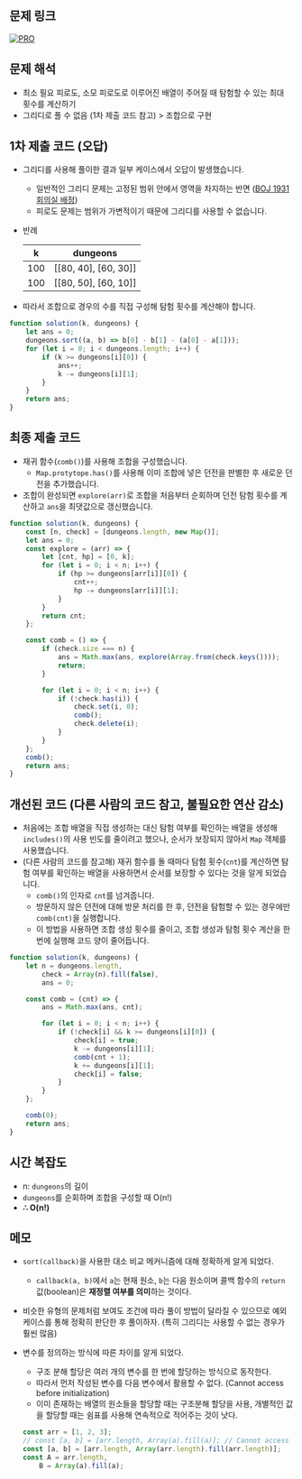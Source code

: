 ## 문제 링크

[![PRO]][Link]

## 문제 해석

-   최소 필요 피로도, 소모 피로도로 이루어진 배열이 주어질 때 탐험할 수 있는 최대 횟수를 계산하기
-   그리디로 풀 수 없음 (1차 제출 코드 참고) > 조합으로 구현

## 1차 제출 코드 (오답)

-   그리디를 사용해 풀이한 결과 일부 케이스에서 오답이 발생했습니다.
    -   일반적인 그리디 문제는 고정된 범위 안에서 영역을 차지하는 반면 ([BOJ 1931 회의실 배정](https://www.acmicpc.net/problem/1931))
    -   피로도 문제는 범위가 가변적이기 때문에 그리디를 사용할 수 없습니다.
-   반례

    |  k  |       dungeons       |
    | :-: | :------------------: |
    | 100 | [[80, 40], [60, 30]] |
    | 100 | [[80, 50], [60, 10]] |

-   따라서 조합으로 경우의 수를 직접 구성해 탐험 횟수를 계산해야 합니다.

```js
function solution(k, dungeons) {
    let ans = 0;
    dungeons.sort((a, b) => b[0] - b[1] - (a[0] - a[1]));
    for (let i = 0; i < dungeons.length; i++) {
        if (k >= dungeons[i][0]) {
            ans++;
            k -= dungeons[i][1];
        }
    }
    return ans;
}
```

## 최종 제출 코드

-   재귀 함수(`comb()`)를 사용해 조합을 구성했습니다.
    -   `Map.protytope.has()`를 사용해 이미 조합에 넣은 던전을 판별한 후 새로운 던전을 추가했습니다.
-   조합이 완성되면 `explore(arr)`로 조합을 처음부터 순회하며 던전 탐험 횟수를 계산하고 `ans`을 최댓값으로 갱신했습니다.

```js
function solution(k, dungeons) {
    const [n, check] = [dungeons.length, new Map()];
    let ans = 0;
    const explore = (arr) => {
        let [cnt, hp] = [0, k];
        for (let i = 0; i < n; i++) {
            if (hp >= dungeons[arr[i]][0]) {
                cnt++;
                hp -= dungeons[arr[i]][1];
            }
        }
        return cnt;
    };

    const comb = () => {
        if (check.size === n) {
            ans = Math.max(ans, explore(Array.from(check.keys())));
            return;
        }

        for (let i = 0; i < n; i++) {
            if (!check.has(i)) {
                check.set(i, 0);
                comb();
                check.delete(i);
            }
        }
    };
    comb();
    return ans;
}
```

## 개선된 코드 (다른 사람의 코드 참고, 불필요한 연산 감소)

-   처음에는 조합 배열을 직접 생성하는 대신 탐험 여부를 확인하는 배열을 생성해 `includes()`의 사용 빈도를 줄이려고 했으나, 순서가 보장되지 않아서 `Map` 객체를 사용했습니다.
-   (다른 사람의 코드를 참고해) 재귀 함수를 돌 때마다 탐험 횟수(`cnt`)를 계산하면 탐험 여부를 확인하는 배열을 사용하면서 순서를 보장할 수 있다는 것을 알게 되었습니다.
    -   `comb()`의 인자로 `cnt`를 넘겨줍니다.
    -   방문하지 않은 던전에 대해 방문 처리를 한 후, 던전을 탐험할 수 있는 경우에만 `comb(cnt)`을 실행합니다.
    -   이 방법을 사용하면 조합 생성 횟수를 줄이고, 조합 생성과 탐험 횟수 계산을 한 번에 실행해 코드 양이 줄어듭니다.

```js
function solution(k, dungeons) {
    let n = dungeons.length,
        check = Array(n).fill(false),
        ans = 0;

    const comb = (cnt) => {
        ans = Math.max(ans, cnt);

        for (let i = 0; i < n; i++) {
            if (!check[i] && k >= dungeons[i][0]) {
                check[i] = true;
                k -= dungeons[i][1];
                comb(cnt + 1);
                k += dungeons[i][1];
                check[i] = false;
            }
        }
    };

    comb(0);
    return ans;
}
```

## 시간 복잡도

-   n: `dungeons`의 길이
-   `dungeons`를 순회하며 조합을 구성할 때 O(n!)
-   **∴ O(n!)**

## 메모

-   `sort(callback)`을 사용한 대소 비교 메커니즘에 대해 정확하게 알게 되었다.
    -   `callback(a, b)`에서 `a`는 현재 원소, `b`는 다음 원소이며 콜백 함수의 `return` 값(boolean)은 **재정렬 여부를 의미**하는 것이다.
-   비슷한 유형의 문제처럼 보여도 조건에 따라 풀이 방법이 달라질 수 있으므로 예외 케이스를 통해 정확히 판단한 후 풀이하자. (특히 그리디는 사용할 수 없는 경우가 훨씬 많음)
-   변수를 정의하는 방식에 따른 차이를 알게 되었다.

    -   구조 분해 할당은 여러 개의 변수를 한 번에 할당하는 방식으로 동작한다.
    -   따라서 먼저 작성된 변수를 다음 변수에서 활용할 수 없다. (Cannot access before initialization)
    -   이미 존재하는 배열의 원소들을 할당할 때는 구조분해 할당을 사용, 개별적인 값을 할당할 때는 쉼표를 사용해 연속적으로 적어주는 것이 낫다.

    ```js
    const arr = [1, 2, 3];
    // const [a, b] = [arr.length, Array(a).fill(a)]; // Cannot access 'a' before initialization
    const [a, b] = [arr.length, Array(arr.length).fill(arr.length)];
    const A = arr.length,
        B = Array(a).fill(a);
    ```

<!---------------------------------------------------------------------------->

[PRO]: https://github.com/chopinoff/js-algorithm/assets/107768516/6bb592e8-21d7-4244-91bb-8708f1f8ebb0
[BOJ]: https://github.com/chopinoff/js-algorithm/assets/107768516/ab4a009d-7575-4362-8a74-ebd2476570e4
[Link]: https://school.programmers.co.kr/learn/courses/30/lessons/87946
